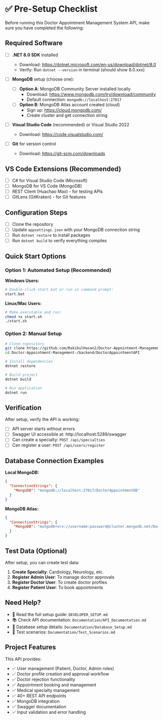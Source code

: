 # ✅ Pre-Setup Checklist

Before running this Doctor Appointment Management System API, make sure you have completed the following:

## Required Software

- [ ] **.NET 8.0 SDK** installed
  - Download: https://dotnet.microsoft.com/en-us/download/dotnet/8.0
  - Verify: Run `dotnet --version` in terminal (should show 8.0.xxx)

- [ ] **MongoDB** setup (choose one):
  - [ ] **Option A**: MongoDB Community Server installed locally
    - Download: https://www.mongodb.com/try/download/community
    - Default connection: `mongodb://localhost:27017`
  - [ ] **Option B**: MongoDB Atlas account created (cloud)
    - Sign up: https://cloud.mongodb.com/
    - Create cluster and get connection string

- [ ] **Visual Studio Code** (recommended) or Visual Studio 2022
  - Download: https://code.visualstudio.com/

- [ ] **Git** for version control
  - Download: https://git-scm.com/downloads

## VS Code Extensions (Recommended)

- [ ] C# for Visual Studio Code (Microsoft)
- [ ] MongoDB for VS Code (MongoDB)
- [ ] REST Client (Huachao Mao) - for testing APIs
- [ ] GitLens (GitKraken) - for Git features

## Configuration Steps

- [ ] Clone the repository
- [ ] Update `appsettings.json` with your MongoDB connection string
- [ ] Run `dotnet restore` to install packages
- [ ] Run `dotnet build` to verify everything compiles

## Quick Start Options

### Option 1: Automated Setup (Recommended)
**Windows Users:**
```bash
# Double-click start.bat or run in command prompt:
start.bat
```

**Linux/Mac Users:**
```bash
# Make executable and run:
chmod +x start.sh
./start.sh
```

### Option 2: Manual Setup
```bash
# Clone repository
git clone https://github.com/RakibulHasan2/Doctor-Appointment-Management-.git
cd Doctor-Appointment-Management-/backend/DoctorAppointmentAPI

# Install dependencies
dotnet restore

# Build project
dotnet build

# Run application
dotnet run
```

## Verification

After setup, verify the API is working:

- [ ] API server starts without errors
- [ ] Swagger UI accessible at: http://localhost:5289/swagger
- [ ] Can create a specialty: `POST /api/specialties`
- [ ] Can register a user: `POST /api/users/register`

## Database Connection Examples

**Local MongoDB:**
```json
{
  "ConnectionStrings": {
    "MongoDB": "mongodb://localhost:27017/DoctorAppointmentDB"
  }
}
```

**MongoDB Atlas:**
```json
{
  "ConnectionStrings": {
    "MongoDB": "mongodb+srv://username:password@cluster.mongodb.net/DoctorAppointmentDB"
  }
}
```

## Test Data (Optional)

After setup, you can create test data:

1. **Create Specialty**: Cardiology, Neurology, etc.
2. **Register Admin User**: To manage doctor approvals
3. **Register Doctor User**: To create doctor profiles
4. **Register Patient User**: To book appointments

## Need Help?

- 📖 Read the full setup guide: `DEVELOPER_SETUP.md`
- 📚 Check API documentation: `Documentation/API_Documentation.md`
- 🔧 Database setup details: `Documentation/Database_Setup.md`
- 🧪 Test scenarios: `Documentation/Test_Scenarios.md`

## Project Features

This API provides:
- ✅ User management (Patient, Doctor, Admin roles)
- ✅ Doctor profile creation and approval workflow
- ✅ Doctor rejection functionality
- ✅ Appointment booking and management
- ✅ Medical specialty management
- ✅ 40+ REST API endpoints
- ✅ MongoDB integration
- ✅ Swagger documentation
- ✅ Input validation and error handling

